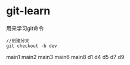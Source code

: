# git-learn
用来学习git命令

```
//创建分支
git checkout -b dev
```

main1
main2
main3
main6
main8
d1
d4
d5
d7
d9